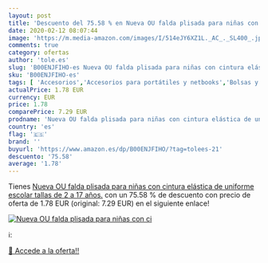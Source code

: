 ```yaml
---
layout: post
title: 'Descuento del 75.58 % en Nueva OU falda plisada para niñas con ci'
date: 2020-02-12 08:07:44
image: 'https://m.media-amazon.com/images/I/514eJY6XZ1L._AC_._SL400_.jpg'
comments: true
category: ofertas
author: 'tole.es'
slug: 'B00ENJFIHO-es Nueva OU falda plisada para niñas con cintura elástica de...'
sku: 'B00ENJFIHO-es'
tags: [ 'Accesorios','Accesorios para portátiles y netbooks','Bolsas y fundas para portátiles y netbooks','Bolígrafos, lápices y útiles de escritura','Fundas blandas para portátiles y netbooks','Informática','Oficina y papelería','Rotuladores permanentes','Rotuladores y subrayadores','escolar', ]
actualPrice: 1.78 EUR
currency: EUR
price: 1.78
comparePrice: 7.29 EUR
prodname: 'Nueva OU falda plisada para niñas con cintura elástica de uniforme escolar tallas de 2 a 17 años.'
country: 'es'
flag: '🇪🇸'
brand: ''
buyurl: 'https://www.amazon.es/dp/B00ENJFIHO/?tag=tolees-21'
descuento: '75.58'
average: '1.78'
---
```


Tienes [Nueva OU falda plisada para niñas con cintura elástica de uniforme escolar tallas de 2 a 17 años.](https://www.amazon.es/dp/B00ENJFIHO/?tag=tolees-21) con un 75.58 % de descuento con precio de oferta de 1.78 EUR (original: 7.29 EUR) en el siguiente enlace!

[![Nueva OU falda plisada para niñas con ci](https://m.media-amazon.com/images/I/514eJY6XZ1L._AC_._SL400_.jpg)](https://www.amazon.es/dp/B00ENJFIHO/?tag=tolees-21)

ℹ️:


[🛒 Accede a la oferta!!](https://www.amazon.es/dp/B00ENJFIHO/?tag=tolees-21)
